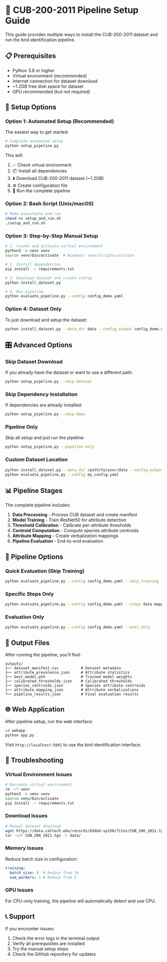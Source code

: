 # 🚀 CUB-200-2011 Pipeline Setup Guide

This guide provides multiple ways to install the CUB-200-2011 dataset and run the bird identification pipeline.

## 📋 Prerequisites

- Python 3.8 or higher
- Virtual environment (recommended)
- Internet connection for dataset download
- ~1.2GB free disk space for dataset
- GPU recommended (but not required)

## 🔧 Setup Options

### Option 1: Automated Setup (Recommended)

The easiest way to get started:

```bash
# Complete automated setup
python setup_pipeline.py
```

This will:
1. ✅ Check virtual environment
2. 📦 Install all dependencies
3. ⬇️ Download CUB-200-2011 dataset (~1.2GB)
4. ⚙️ Create configuration file
5. 🚀 Run the complete pipeline

### Option 2: Bash Script (Unix/macOS)

```bash
# Make executable and run
chmod +x setup_and_run.sh
./setup_and_run.sh
```

### Option 3: Step-by-Step Manual Setup

```bash
# 1. Create and activate virtual environment
python3 -m venv venv
source venv/bin/activate  # Windows: venv\Scripts\activate

# 2. Install dependencies
pip install -r requirements.txt

# 3. Download dataset and create config
python install_dataset.py

# 4. Run pipeline
python evaluate_pipeline.py --config config_demo.yaml
```

### Option 4: Dataset Only

To just download and setup the dataset:

```bash
python install_dataset.py --data_dir data --config_output config_demo.yaml
```

## 🎛️ Advanced Options

### Skip Dataset Download
If you already have the dataset or want to use a different path:

```bash
python setup_pipeline.py --skip-dataset
```

### Skip Dependency Installation
If dependencies are already installed:

```bash
python setup_pipeline.py --skip-deps
```

### Pipeline Only
Skip all setup and just run the pipeline:

```bash
python setup_pipeline.py --pipeline-only
```

### Custom Dataset Location
```bash
python install_dataset.py --data_dir /path/to/your/data --config_output my_config.yaml
python evaluate_pipeline.py --config my_config.yaml
```

## 📊 Pipeline Stages

The complete pipeline includes:

1. **Data Processing** - Process CUB dataset and create manifest
2. **Model Training** - Train ResNet50 for attribute detection
3. **Threshold Calibration** - Calibrate per-attribute thresholds
4. **Centroid Computation** - Compute species attribute centroids
5. **Attribute Mapping** - Create verbalization mappings
6. **Pipeline Evaluation** - End-to-end evaluation

## 🎯 Pipeline Options

### Quick Evaluation (Skip Training)
```bash
python evaluate_pipeline.py --config config_demo.yaml --skip_training
```

### Specific Steps Only
```bash
python evaluate_pipeline.py --config config_demo.yaml --steps data mapping evaluate
```

### Evaluation Only
```bash
python evaluate_pipeline.py --config config_demo.yaml --eval_only
```

## 📁 Output Files

After running the pipeline, you'll find:

```
outputs/
├── dataset_manifest.csv          # Dataset metadata
├── attribute_prevalence.json     # Attribute statistics
├── best_model.pth                # Trained model weights
├── calibrated_thresholds.json    # Calibrated thresholds
├── species_centroids.json        # Species attribute centroids
├── attribute_mapping.json        # Attribute verbalizations
└── pipeline_results.json         # Final evaluation results
```

## 🌐 Web Application

After pipeline setup, run the web interface:

```bash
cd webapp
python app.py
```

Visit `http://localhost:5001` to use the bird identification interface.

## 🔧 Troubleshooting

### Virtual Environment Issues
```bash
# Recreate virtual environment
rm -rf venv
python3 -m venv venv
source venv/bin/activate
pip install -r requirements.txt
```

### Download Issues
```bash
# Manual dataset download
wget https://data.caltech.edu/records/65de6-vp158/files/CUB_200_2011.tgz
tar -xzf CUB_200_2011.tgz -C data/
```

### Memory Issues
Reduce batch size in configuration:
```yaml
training:
  batch_size: 8  # Reduce from 16
  num_workers: 1 # Reduce from 2
```

### GPU Issues
For CPU-only training, the pipeline will automatically detect and use CPU.

## 📞 Support

If you encounter issues:
1. Check the error logs in the terminal output
2. Verify all prerequisites are installed
3. Try the manual setup steps
4. Check the GitHub repository for updates
